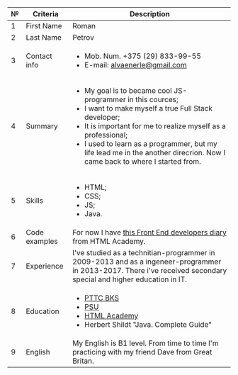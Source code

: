 № | Criteria | Description
--|----------|--------
1 | First Name | Roman
2 | Last Name | Petrov
3 | Contact info | <ul> <li> Mob. Num. +375 (29) 833-99-55</li> <li>E-mail: alvaenerle@gmail.com </li> <ul>
4 | Summary | <ul> <li> My goal is to became cool JS-programmer in this cources; </li> <li> I want to make myself a true Full Stack developer;</li> <li> It is important for me to realize myself as a professional; </li> <li> I used to learn as a programmer, but my life lead me in the another direcrion. Now I came back to where I started from. </li><ul>
5 |Skills | <ul> <li> HTML; </li> <li> CSS; </li> <li> JS; </li> <li> Java. </li> <ul>
6 | Code examples | For now I have [this Front End developers diary](https://bananafo.github.io/my-site/) from HTML Academy.
7 | Experience | I've studied as a technitian-programmer in 2009-2013 and as a ingeneer-programmer in 2013-2017. There i've received secondary special and higher education in IT.  
8 | Education | <ul> <li> [PTTC BKS](https://www.pttc.bks.by/) </li> <li> [PSU](https://www.psu.by/) <li> [HTML Academy](https://htmlacademy.ru/profile/id1364023) </li> <li> Herbert Shildt "Java. Complete Guide" </li> <ul>         
9 | English | My English is B1 level. From time to time I'm practicing with my friend Dave from Great Britan. 
